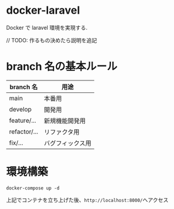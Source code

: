 # docker-laravel

Docker で laravel 環境を実現する.

// TODO: 作るもの決めたら説明を追記

# branch 名の基本ルール

| branch 名    | 用途             |
| ------------ | ---------------- |
| main         | 本番用           |
| develop      | 開発用           |
| feature/...  | 新規機能開発用   |
| refactor/... | リファクタ用     |
| fix/...      | バグフィックス用 |

# 環境構築

```
docker-compose up -d
```

上記でコンテナを立ち上げた後、`http://localhost:8000/`へアクセス
